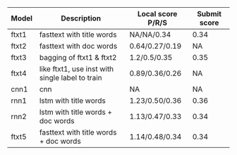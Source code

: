 

| Model | Description | Local score P/R/S | Submit score |
| ----- | ----------- | ----------------- | ------------ |
| ftxt1 | fasttext with title words | NA/NA/0.34 | 0.34 |
| ftxt2 | fasttext with doc words | 0.64/0.27/0.19 | NA |
| ftxt3 | bagging of ftxt1 & ftxt2 | 1.2/0.5/0.35 | 0.35 |
| ftxt4 | like ftxt1, use inst with single label to train | 0.89/0.36/0.26 | NA |
| cnn1  | cnn         | NA                | NA           |
| rnn1  | lstm with title words | 1.23/0.50/0.36 | 0.36 |
| rnn2  | lstm with title words + doc words | 1.13/0.47/0.33 | 0.34 |
| ftxt5 | fasttext with title words + doc words | 1.14/0.48/0.34 | 0.34 |

